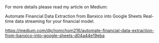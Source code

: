For more details please read my article on Medium:
 
Automate Financial Data Extraction from Banxico into Google Sheets
Real-time data streaming for your financial model.

https://medium.com/@chomchom216/automate-financial-data-extraction-from-banxico-into-google-sheets-d04a44e19eba
